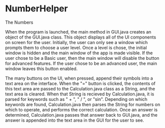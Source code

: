# NumberHelper
The Numbers

When the program is launched, the main method in GUI.java creates an object of the GUI.java class. This object displays all of the UI components on screen for the user.
Initially, the user can only see a window which prompts them to choose a user level. Once a level is chose, the initial window is hidden and the main window of the app is made visible.
If the user chose to be a Basic user, then the main window will disable the button for advanced features. If the user chose to be an advanced user, the main window leaves this button enabled.

The many buttons on the UI, when pressed, append their symbols into a text area on the interface. When the "=" button is clicked, the contents of this text area are passed to the Calculation.java class as a String, and the text area is cleared.
When that String is recieved by Calculation.java, it is parsed for keywords such as " + ", " / ", or "sin". Depending on which keywords are found, Calculation.java then parses the String for numbers on which to operate, and performs the correct calculation.
Once an answer is determined, Calculation.java passes that answer back to GUI.java, and the answer is appended into the text area in the GUI for the user to see.

